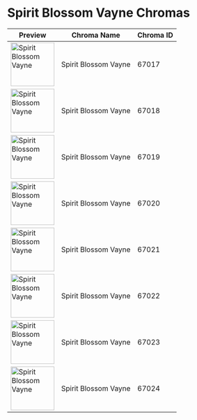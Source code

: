 # Spirit Blossom Vayne Chromas

| Preview | Chroma Name | Chroma ID |
|---|---|---|
| <img src='https://raw.communitydragon.org/latest/plugins/rcp-be-lol-game-data/global/default/v1/champion-chroma-images/67/67017.png' alt='Spirit Blossom Vayne' width='100'> | Spirit Blossom Vayne | 67017 |
| <img src='https://raw.communitydragon.org/latest/plugins/rcp-be-lol-game-data/global/default/v1/champion-chroma-images/67/67018.png' alt='Spirit Blossom Vayne' width='100'> | Spirit Blossom Vayne | 67018 |
| <img src='https://raw.communitydragon.org/latest/plugins/rcp-be-lol-game-data/global/default/v1/champion-chroma-images/67/67019.png' alt='Spirit Blossom Vayne' width='100'> | Spirit Blossom Vayne | 67019 |
| <img src='https://raw.communitydragon.org/latest/plugins/rcp-be-lol-game-data/global/default/v1/champion-chroma-images/67/67020.png' alt='Spirit Blossom Vayne' width='100'> | Spirit Blossom Vayne | 67020 |
| <img src='https://raw.communitydragon.org/latest/plugins/rcp-be-lol-game-data/global/default/v1/champion-chroma-images/67/67021.png' alt='Spirit Blossom Vayne' width='100'> | Spirit Blossom Vayne | 67021 |
| <img src='https://raw.communitydragon.org/latest/plugins/rcp-be-lol-game-data/global/default/v1/champion-chroma-images/67/67022.png' alt='Spirit Blossom Vayne' width='100'> | Spirit Blossom Vayne | 67022 |
| <img src='https://raw.communitydragon.org/latest/plugins/rcp-be-lol-game-data/global/default/v1/champion-chroma-images/67/67023.png' alt='Spirit Blossom Vayne' width='100'> | Spirit Blossom Vayne | 67023 |
| <img src='https://raw.communitydragon.org/latest/plugins/rcp-be-lol-game-data/global/default/v1/champion-chroma-images/67/67024.png' alt='Spirit Blossom Vayne' width='100'> | Spirit Blossom Vayne | 67024 |
